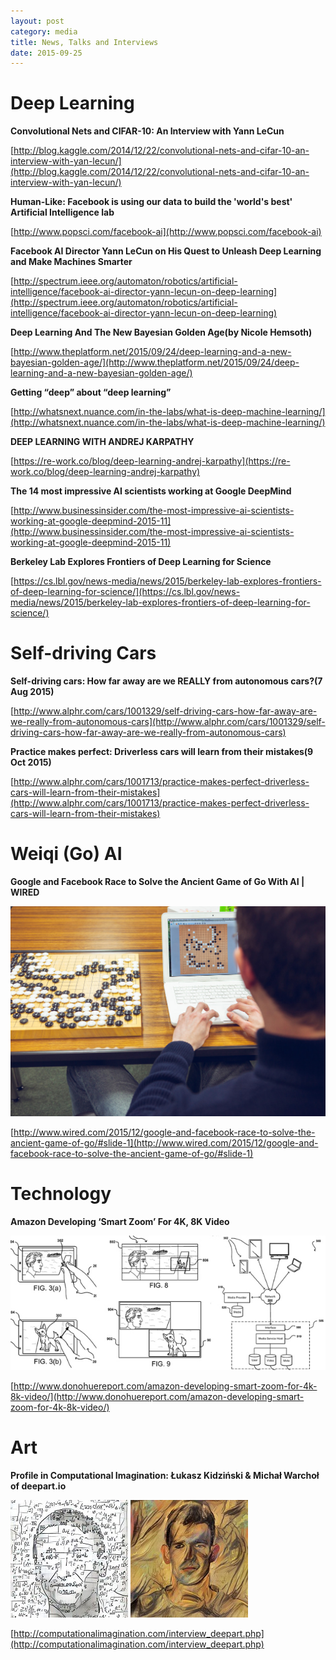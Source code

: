 ```yaml
---
layout: post
category: media
title: News, Talks and Interviews
date: 2015-09-25
---
```


# Deep Learning

**Convolutional Nets and CIFAR-10: An Interview with Yann LeCun**

[http://blog.kaggle.com/2014/12/22/convolutional-nets-and-cifar-10-an-interview-with-yan-lecun/](http://blog.kaggle.com/2014/12/22/convolutional-nets-and-cifar-10-an-interview-with-yan-lecun/)

**Human-Like: Facebook is using our data to build the 'world's best' Artificial Intelligence lab**

[http://www.popsci.com/facebook-ai](http://www.popsci.com/facebook-ai)

**Facebook AI Director Yann LeCun on His Quest to Unleash Deep Learning and Make Machines Smarter**

[http://spectrum.ieee.org/automaton/robotics/artificial-intelligence/facebook-ai-director-yann-lecun-on-deep-learning](http://spectrum.ieee.org/automaton/robotics/artificial-intelligence/facebook-ai-director-yann-lecun-on-deep-learning)

**Deep Learning And The New Bayesian Golden Age(by Nicole Hemsoth)**

[http://www.theplatform.net/2015/09/24/deep-learning-and-a-new-bayesian-golden-age/](http://www.theplatform.net/2015/09/24/deep-learning-and-a-new-bayesian-golden-age/)

**Getting “deep” about “deep learning”**

[http://whatsnext.nuance.com/in-the-labs/what-is-deep-machine-learning/](http://whatsnext.nuance.com/in-the-labs/what-is-deep-machine-learning/)

**DEEP LEARNING WITH ANDREJ KARPATHY**

[https://re-work.co/blog/deep-learning-andrej-karpathy](https://re-work.co/blog/deep-learning-andrej-karpathy)

**The 14 most impressive AI scientists working at Google DeepMind**

[http://www.businessinsider.com/the-most-impressive-ai-scientists-working-at-google-deepmind-2015-11](http://www.businessinsider.com/the-most-impressive-ai-scientists-working-at-google-deepmind-2015-11)

**Berkeley Lab Explores Frontiers of Deep Learning for Science**

[https://cs.lbl.gov/news-media/news/2015/berkeley-lab-explores-frontiers-of-deep-learning-for-science/](https://cs.lbl.gov/news-media/news/2015/berkeley-lab-explores-frontiers-of-deep-learning-for-science/)

# Self-driving Cars

**Self-driving cars: How far away are we REALLY from autonomous cars?(7 Aug 2015)**

[http://www.alphr.com/cars/1001329/self-driving-cars-how-far-away-are-we-really-from-autonomous-cars](http://www.alphr.com/cars/1001329/self-driving-cars-how-far-away-are-we-really-from-autonomous-cars)

**Practice makes perfect: Driverless cars will learn from their mistakes(9 Oct 2015)**

[http://www.alphr.com/cars/1001713/practice-makes-perfect-driverless-cars-will-learn-from-their-mistakes](http://www.alphr.com/cars/1001713/practice-makes-perfect-driverless-cars-will-learn-from-their-mistakes)

# Weiqi (Go) AI

**Google and Facebook Race to Solve the Ancient Game of Go With AI | WIRED**

<img src="/assets/news_talks_interviews/Go-02-1024x683.jpg" />

[http://www.wired.com/2015/12/google-and-facebook-race-to-solve-the-ancient-game-of-go/#slide-1](http://www.wired.com/2015/12/google-and-facebook-race-to-solve-the-ancient-game-of-go/#slide-1)

# Technology

**Amazon Developing ‘Smart Zoom’ For 4K, 8K Video**

<img src="/assets/news_talks_interviews/Amazon-Smart-Zoom.jpg" width="600" />

[http://www.donohuereport.com/amazon-developing-smart-zoom-for-4k-8k-video/](http://www.donohuereport.com/amazon-developing-smart-zoom-for-4k-8k-video/)

# Art 

**Profile in Computational Imagination: Łukasz Kidziński & Michał Warchoł of deepart.io**

![](/assets/news_talks_interviews/lukasz_med.jpg) ![](/assets/news_talks_interviews/michal_med.jpg) 

[http://computationalimagination.com/interview_deepart.php](http://computationalimagination.com/interview_deepart.php)